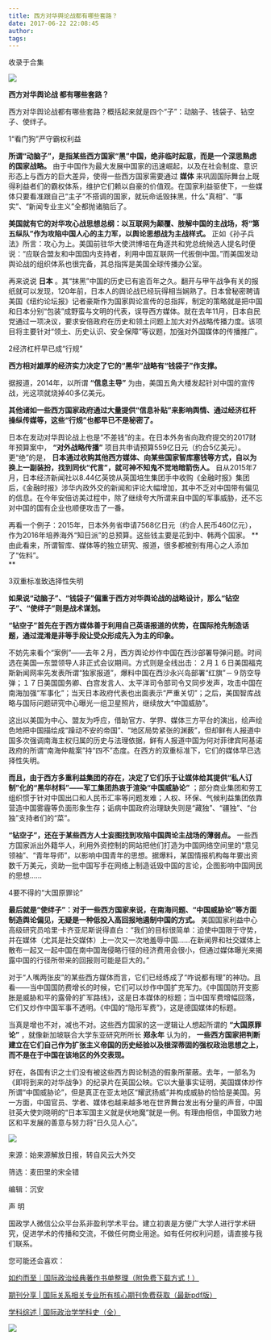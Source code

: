 ```yaml
---
title: 西方对华舆论战都有哪些套路？
date: 2017-06-22 22:08:45
author: 
tags: 
---
```



收录于合集

![](/images/4184/2.png)

  

**西方对华舆论战 都有哪些套路？**

西方对华舆论战都有哪些套路？概括起来就是四个“子”：动脑子、钱袋子、钻空子、使绊子。

  

1“看门狗”严守霸权利益

  

 **所谓“动脑子”，是指某些西方国家“黑”中国，绝非临时起意，而是一个深思熟虑的国家战略。**
由于中国作为最大发展中国家的迅速崛起，以及在社会制度、意识形态上与西方的巨大差异，使得一些西方国家需要通过 **媒体**
来巩固国际舞台上既得利益者们的霸权体系，维护它们赖以自豪的价值观。在国家利益驱使下，一些媒体只要看准跟自己“主子”不搭调的国家，就玩命诋毁抹黑，什么“真相”、“事实”、“新闻专业主义”全都抛诸脑后了。

  

 **美国就有它的对华攻心战思想总纲：以互联网为颠覆、肢解中国的主战场，将“第五纵队”作为攻陷中国人心的主力军，以舆论思想战为主战样式。**
正如《孙子兵法》所言：攻心为上。美国前驻华大使洪博培在角逐共和党总统候选人提名时便说：“应联合盟友和中国国内支持者，利用中国互联网一代扳倒中国。”而美国发动舆论战的组织体系也很完备，其总指挥是美国全球传播办公室。

  

再来说说 **日本**
。其“抹黑”中国的历史已有逾百年之久。翻开与甲午战争有关的报纸就可以发现，120年前，日本人的舆论战已经玩得相当娴熟了。日本曾秘密聘请美国《纽约论坛报》记者豪斯作为国家舆论宣传的总指挥，制定的策略就是把中国和日本分别“包装”成野蛮与文明的代表，误导西方媒体。就在去年11月，日本自民党通过一项决议，要求安倍政府在历史和领土问题上加大对外战略传播力度。该项目将主要针对“领土、历史认识、安全保障”等议题，加强对外国媒体的传播推广。  

  
2经济杠杆早已成“行规”

  

 **西方相对雄厚的经济实力决定了它的“黑华”战略有“钱袋子”作支撑。**

据报道，2014年，以所谓 **“信息主导”** 为由，美国五角大楼发起针对中国的宣传战，光这项就烧掉40多亿美元。  

  

 **其他诸如一些西方国家政府通过大量提供“信息补贴”来影响舆情、通过经济杠杆操纵传媒等，这些“行规”也都早已不是秘密了。**

  

日本在发动对华舆论战上也是“不差钱”的主。在日本外务省向政府提交的2017财年预算案中， **“对外战略传播”**
项目共申请预算559亿日元（约合5亿美元）。更“绝”的是，
**日本通过收购其他西方媒体、向某些国家智库塞钱等方式，自以为换上一副装扮，找到同伙“代言”，就可神不知鬼不觉地暗箭伤人。**
自从2015年7月，日本经济新闻社以8.44亿英镑从英国培生集团手中收购《金融时报》集团后，《金融时报》涉华内政外交的新闻和评论大幅增加，其中不乏对中国带有偏见的信息。在今年安倍访美过程中，除了继续夸大所谓来自中国的军事威胁，还不忘对中国的国有企业也顺便攻击了一番。

  

再看一个例子：2015年，日本外务省申请7568亿日元（约合人民币460亿元），作为2016年培养海外“知日派”的总预算。这些钱主要是花到中、韩两个国家。
**由此看来，所谓智库、媒体等的独立研究、报道，很多都被别有用心之人添加了“佐料”。  
**  

3双重标准致选择性失明

  

 **如果说“动脑子”、“钱袋子”偏重于西方对华舆论战的战略设计，那么“钻空子”、“使绊子”则是战术谋划。**

  

 **“钻空子”首先在于西方媒体善于利用自己英语报道的优势，在国际抢先制造话题，通过混淆是非等手段让受众形成先入为主的印象。**

  

不妨先来看个“案例”——去年２月，西方舆论炒作中国在西沙部署导弹问题。时间选在美国—东盟领导人非正式会议期间。方式则是全线出击：２月１６日美国福克斯新闻网率先发表所谓“独家报道”，爆料中国在西沙永兴岛部署“红旗”－９防空导弹；１７日美国国务卿、白宫发言人、太平洋司令部司令又同步发声，攻击中国在南海加强“军事化”；当天日本政府代表也出面表示“严重关切”；之后，美国智库战略与国际问题研究中心曝光一组卫星照片，继续放大“中国威胁”。

  

这出以美国为中心、盟友为呼应，借助官方、学界、媒体三方平台的演出，绘声绘色地把中国描绘成“躁动不安的帝国”、“地区局势紧张的渊薮”，但却鲜有人报道中国多次强调南海主权归属的历史与法理依据，鲜有人报道中国为何对菲律宾阿基诺政府的所谓“南海仲裁案”持“四不”态度。在西方的双重标准下，它们的媒体早已选择性失明。

  

 **而且，由于西方多重利益集团的存在，决定了它们乐于让媒体给其提供“私人订制”化的“黑华材料”——军工集团热衷于渲染“中国威胁论”**
；部分商业集团和劳工组织惯于针对中国出口和人民币汇率等问题发难；人权、环保、气候利益集团依靠营造中国雾霾等负面形象生存；诟病中国政府治理缺失则是“藏独”、“疆独”、“台独”支持者们的“菜”。

  

 **“钻空子”，还在于某些西方人士妄图找到攻陷中国舆论主战场的薄弱点。**
一些西方国家派出外籍华人，利用外资控制的网站把他们打造为中国网络空间里的“意见领袖”、“青年导师”，以影响中国青年的思想。据爆料，某国情报机构每年要出资数千万美元，资助一批中国写手在网络上制造诋毁中国的言论，企图影响中国网民的思想……  
  

4要不得的“大国原罪论”

  

 **最后就是“使绊子”：对于一些西方国家来说，在南海问题、“中国威胁论”等方面制造舆论偏见，无疑是一种低投入高回报地遏制中国的方式。**
美国国家利益中心高级研究员哈里·卡齐亚尼斯说得直白：“我们的目标很简单：迫使中国限于守势，并在媒体（尤其是社交媒体）上一次又一次地羞辱中国……在新闻界和社交媒体上散布一起又一起中国在南中国海侵略行径的经济费用会很小，但通过媒体曝光来揭露中国的行径所带来的回报则可能是巨大的。”

  

对于“人嘴两张皮”的某些西方媒体而言，它们已经练成了“咋说都有理”的神功。且看——当中国国防费增长的时候，它们可以炒作中国扩充军力。《中国国防开支膨胀是威胁和平的露骨的扩军路线》，这是日本媒体的标题；当中国军费增幅回落，它们又炒作中国军事不透明。《中国的“隐形军费”》，这是德国媒体的标题。

  

当真是增也不对，减也不对。这些西方国家的这一逻辑让人想起所谓的 **“大国原罪论”** ，就像新加坡联合大学东亚研究所所长 **郑永年** 认为的，
**一些西方国家把判断建立在它们自己作为扩张主义帝国的历史经验以及根深蒂固的强权政治思想之上，而不是在于中国在该地区的外交表现。**

  

好在，各国有识之士们没有被这些西方舆论制造的假象所蒙蔽。去年，一部名为《即将到来的对华战争》的纪录片在英国公映。它以大量事实证明，美国媒体炒作所谓“中国威胁论”，但是真正在亚太地区“耀武扬威”并构成威胁的恰恰是美国。另一方面，中国官员、学者、媒体也越来越多地在世界舞台发出有分量的声音，中国驻英大使刘晓明的“日本军国主义就是伏地魔”就是一例。有理由相信，中国致力地区和平发展的善意与努力将“日久见人心”。

![](/images/4184/3.png)

  

来源：始来源解放日报，转自风云大外交

筛选：麦田里的宋全错

编辑：沉安

  

声 明

国政学人微信公众平台系非盈利学术平台。建立初衷是方便广大学人进行学术研究，促进学术的传播和交流，不做任何商业用途。如有任何权利问题，请直接与我们联系。

  

您可能还会喜欢：

[如约而至｜国际政治经典著作书单整理（附免费下载方式！）](http://mp.weixin.qq.com/s?__biz=MzI3MTYzMzE5Mw==&mid=2247484047&idx=1&sn=7cbf5e66e8c4ecc1567f9259c5ddf5c5&chksm=eb3f9cc9dc4815df5dfd4d47882cb03ee5512acbfc03a57ff759a0b64aea0cd3cf5d6fc36fa8&scene=21#wechat_redirect)

[期刊分享 |
国际关系相关专业所有核心期刊免费获取（最新pdf版）](http://mp.weixin.qq.com/s?__biz=MzI3MTYzMzE5Mw==&mid=2247484056&idx=4&sn=23e11c3222678a1409b173359f85dcb6&chksm=eb3f9cdedc4815c8aa50ea71548dfdd5c0cc40a9ea28de076ba14178d74f9e0b7a711b093821&scene=21#wechat_redirect)

[学科综述 |
国际政治学学科史（全）](http://mp.weixin.qq.com/s?__biz=MzI3MTYzMzE5Mw==&mid=2247483961&idx=2&sn=5e1bb06e2f8d246383f9e8174ea0076c&chksm=eb3f9c7fdc481569bcaa1581a4ece88cbe824d51e4d781d7869f341462adc7ba51e294353da7&scene=21#wechat_redirect)

  

![](/images/4184/4.jpeg)

  

